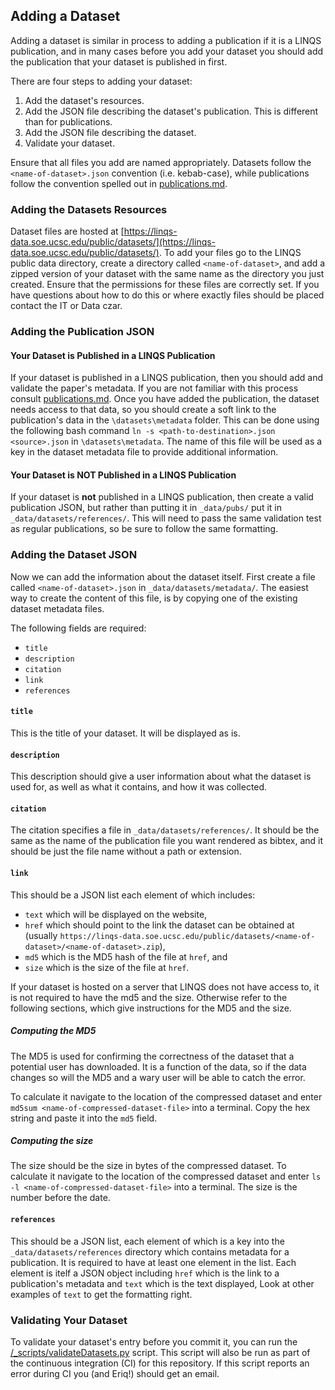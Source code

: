 ## Adding a Dataset

Adding a dataset is similar in process to adding a publication if it is a LINQS publication, and in many cases before you add your dataset you should add the publication that your dataset is published in first.

There are four steps to adding your dataset:
1) Add the dataset's resources.
2) Add the JSON file describing the dataset's publication.
This is different than for publications.
3) Add the JSON file describing the dataset.
4) Validate your dataset.

Ensure that all files you add are named appropriately. Datasets follow the `<name-of-dataset>.json` convention (i.e. kebab-case), while publications follow the convention spelled out in [publications.md](publications.md).

### Adding the Datasets Resources

Dataset files are hosted at [https://linqs-data.soe.ucsc.edu/public/datasets/](https://linqs-data.soe.ucsc.edu/public/datasets/).
To add your files go to the LINQS public data directory, create a directory called `<name-of-dataset>`, and add a zipped version of your dataset with the same name as the directory you just created.
Ensure that the permissions for these files are correctly set.
If you have questions about how to do this or where exactly files should be placed contact the IT or Data czar.

### Adding the Publication JSON

#### Your Dataset is Published in a LINQS Publication

If your dataset is published in a LINQS publication, then you should add and validate the paper's metadata.
If you are not familiar with this process consult [publications.md](publications.md).
Once you have added the publication, the dataset needs access to that data, so you should create a soft link to the publication's data in the `\datasets\metadata` folder.
This can be done using the following bash command `ln -s <path-to-destination>.json <source>.json` in `\datasets\metadata`.
The name of this file will be used as a key in the dataset metadata file to provide additional information.

#### Your Dataset is **NOT** Published in a LINQS Publication

If your dataset is **not** published in a LINQS publication, then create a valid publication JSON, but rather than putting it in `_data/pubs/` put it in `_data/datasets/references/`.
This will need to pass the same validation test as regular publications, so be sure to follow the same formatting.

### Adding the Dataset JSON

Now we can add the information about the dataset itself. First create a file called `<name-of-dataset>.json` in `_data/datasets/metadata/`.
The easiest way to create the content of this file, is by copying one of the existing dataset metadata files.

The following fields are required:
* `title`
* `description`
* `citation`
* `link`
* `references`

#### `title`

This is the title of your dataset.
It will be displayed as is.

#### `description`

This description should give a user information about what the dataset is used for, as well as what it contains, and how it was collected.

#### `citation`

The citation specifies a file in `_data/datasets/references/`.
It should be the same as the name of the publication file you want rendered as bibtex, and it should be just the file name without a path or extension.

#### `link`

This should be a JSON list each element of which includes:
* `text` which will be displayed on the website,
* `href` which should point to the link the dataset can be obtained at (usually `https://linqs-data.soe.ucsc.edu/public/datasets/<name-of-dataset>/<name-of-dataset>.zip`),
* `md5` which is the MD5 hash of the file at `href`, and
* `size` which is the size of the file at `href`.

If your dataset is hosted on a server that LINQS does not have access to, it is not required to have the md5 and the size.
Otherwise refer to the following sections, which give instructions for the MD5 and the size.

##### Computing the MD5

The MD5 is used for confirming the correctness of the dataset that a potential user has downloaded.
It is a function of the data, so if the data changes so will the MD5 and a wary user will be able to catch the error.

To calculate it navigate to the location of the compressed dataset and enter `md5sum <name-of-compressed-dataset-file>` into a terminal.
Copy the hex string and paste it into the `md5` field.

##### Computing the size

The size should be the size in bytes of the compressed dataset.
To calculate it navigate to the location of the compressed dataset and enter `ls -l <name-of-compressed-dataset-file>` into a terminal.
The size is the number before the date.

#### `references`

This should be a JSON list, each element of which is a key into the `_data/datasets/references` directory which contains metadata for a publication.
It is required to have at least one element in the list.
Each element is itelf a JSON object including `href` which is the link to a publication's metadata and `text` which is the text displayed, 
Look at other examples of `text` to get the formatting right.
### Validating Your Dataset

To validate your dataset's entry before you commit it, you can run the [/_scripts/validateDatasets.py](_scripts/validateDatasets.py) script.
This script will also be run as part of the continuous integration (CI) for this repository.
If this script reports an error during CI you (and Eriq!) should get an email.
